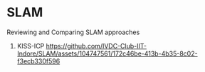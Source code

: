 # SLAM
Reviewing and Comparing SLAM approaches

1. KISS-ICP 
https://github.com/IVDC-Club-IIT-Indore/SLAM/assets/104747561/172c46be-413b-4b35-8c02-f3ecb330f596

